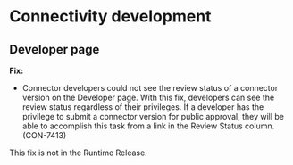 # Connectivity development 

<head>
  <meta name="guidename" content="Release Notes"/>
  <meta name="context" content="GUID-789d5d71-7e64-48ad-80fc-680f8382443e"/>
</head>


## Developer page 

**Fix:**

-   Connector developers could not see the review status of a connector version on the Developer page. With this fix, developers can see the review status regardless of their privileges. If a developer has the privilege to submit a connector version for public approval, they will be able to accomplish this task from a link in the Review Status column. \(CON-7413\)

This fix is not in the Runtime Release.
